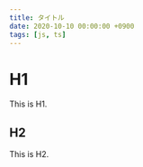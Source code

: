 ```yaml
---
title: タイトル
date: 2020-10-10 00:00:00 +0900
tags: [js, ts]
---
```


# H1

This is H1.

## H2

This is H2.

